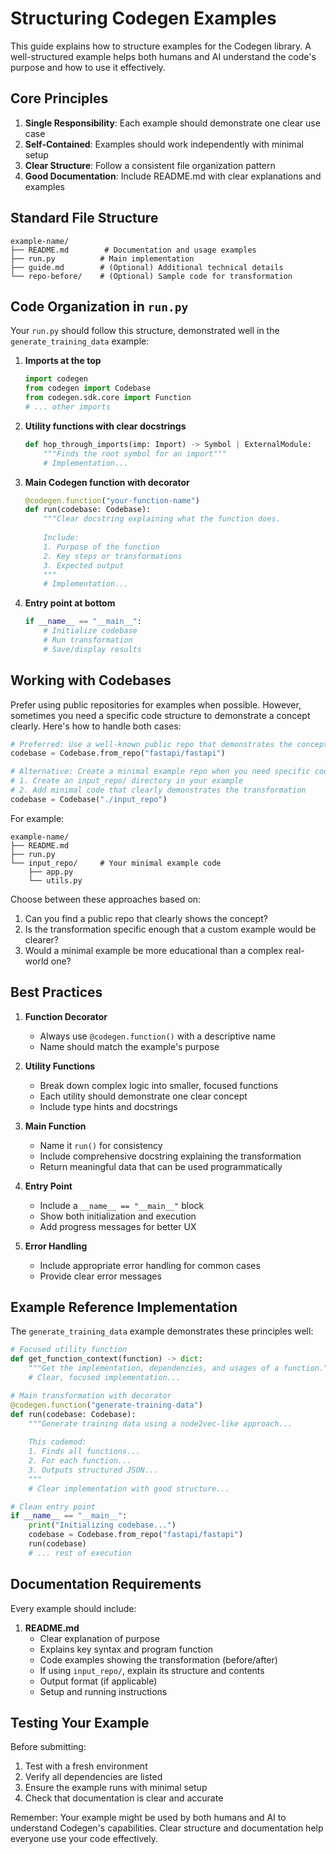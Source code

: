 # Structuring Codegen Examples

This guide explains how to structure examples for the Codegen library. A well-structured example helps both humans and AI understand the code's purpose and how to use it effectively.

## Core Principles

1. **Single Responsibility**: Each example should demonstrate one clear use case
2. **Self-Contained**: Examples should work independently with minimal setup
3. **Clear Structure**: Follow a consistent file organization pattern
4. **Good Documentation**: Include README.md with clear explanations and examples

## Standard File Structure

```
example-name/
├── README.md        # Documentation and usage examples
├── run.py          # Main implementation
├── guide.md        # (Optional) Additional technical details
└── repo-before/    # (Optional) Sample code for transformation
```

## Code Organization in `run.py`

Your `run.py` should follow this structure, demonstrated well in the `generate_training_data` example:

1. **Imports at the top**
   ```python
   import codegen
   from codegen import Codebase
   from codegen.sdk.core import Function
   # ... other imports
   ```

2. **Utility functions with clear docstrings**
   ```python
   def hop_through_imports(imp: Import) -> Symbol | ExternalModule:
       """Finds the root symbol for an import"""
       # Implementation...
   ```

3. **Main Codegen function with decorator**
   ```python
   @codegen.function("your-function-name")
   def run(codebase: Codebase):
       """Clear docstring explaining what the function does.
       
       Include:
       1. Purpose of the function
       2. Key steps or transformations
       3. Expected output
       """
       # Implementation...
   ```

4. **Entry point at bottom**
   ```python
   if __name__ == "__main__":
       # Initialize codebase
       # Run transformation
       # Save/display results
   ```

## Working with Codebases

Prefer using public repositories for examples when possible. However, sometimes you need a specific code structure to demonstrate a concept clearly. Here's how to handle both cases:

```python
# Preferred: Use a well-known public repo that demonstrates the concept well
codebase = Codebase.from_repo("fastapi/fastapi")

# Alternative: Create a minimal example repo when you need specific code structure
# 1. Create an input_repo/ directory in your example
# 2. Add minimal code that clearly demonstrates the transformation
codebase = Codebase("./input_repo")
```

For example:
```
example-name/
├── README.md
├── run.py
└── input_repo/     # Your minimal example code
    ├── app.py
    └── utils.py
```

Choose between these approaches based on:
1. Can you find a public repo that clearly shows the concept?
2. Is the transformation specific enough that a custom example would be clearer?
3. Would a minimal example be more educational than a complex real-world one?

## Best Practices

1. **Function Decorator**
   - Always use `@codegen.function()` with a descriptive name
   - Name should match the example's purpose

2. **Utility Functions**
   - Break down complex logic into smaller, focused functions
   - Each utility should demonstrate one clear concept
   - Include type hints and docstrings

3. **Main Function**
   - Name it `run()` for consistency
   - Include comprehensive docstring explaining the transformation
   - Return meaningful data that can be used programmatically

4. **Entry Point**
   - Include a `__name__ == "__main__"` block
   - Show both initialization and execution
   - Add progress messages for better UX

5. **Error Handling**
   - Include appropriate error handling for common cases
   - Provide clear error messages

## Example Reference Implementation

The `generate_training_data` example demonstrates these principles well:

```python
# Focused utility function
def get_function_context(function) -> dict:
    """Get the implementation, dependencies, and usages of a function."""
    # Clear, focused implementation...

# Main transformation with decorator
@codegen.function("generate-training-data")
def run(codebase: Codebase):
    """Generate training data using a node2vec-like approach...
    
    This codemod:
    1. Finds all functions...
    2. For each function...
    3. Outputs structured JSON...
    """
    # Clear implementation with good structure...

# Clean entry point
if __name__ == "__main__":
    print("Initializing codebase...")
    codebase = Codebase.from_repo("fastapi/fastapi")
    run(codebase)
    # ... rest of execution
```

## Documentation Requirements

Every example should include:

1. **README.md**
   - Clear explanation of purpose
   - Explains key syntax and program function
   - Code examples showing the transformation (before/after)
   - If using `input_repo/`, explain its structure and contents
   - Output format (if applicable)
   - Setup and running instructions

## Testing Your Example

Before submitting:

1. Test with a fresh environment
2. Verify all dependencies are listed
3. Ensure the example runs with minimal setup
4. Check that documentation is clear and accurate

Remember: Your example might be used by both humans and AI to understand Codegen's capabilities. Clear structure and documentation help everyone use your code effectively.

